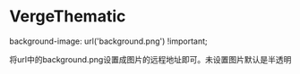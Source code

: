 # VergeThematic


background-image: url('background.png') !important;


将url中的background.png设置成图片的远程地址即可。未设置图片默认是半透明
